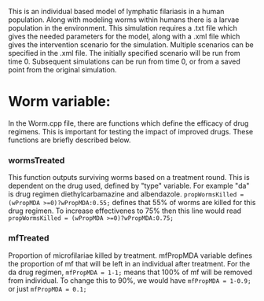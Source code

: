 This is an individual based model of lymphatic filariasis in a human population. Along with modeling worms within humans there is a larvae population in the environment. This simulation requires a .txt file which gives the needed parameters for the model, along with a .xml file which gives the intervention scenario for the simulation. Multiple scenarios can be specified in the .xml file. The initially specified scenario will be run from time 0. Subsequent simulations can be run from time 0, or from a saved point from the original simulation.


# Worm variable:
In the Worm.cpp file, there are functions which define the efficacy of drug regimens. This is important for testing the impact of improved drugs. These functions are briefly described below.

### wormsTreated
This function outputs surviving worms based on a treatment round. This is dependent on the drug used, defined by "type" variable. For example "da" is drug regimen diethylcarbamazine and albendazole. ``` propWormsKilled = (wPropMDA >=0)?wPropMDA:0.55; ``` defines that 55% of worms are killed for this drug regimen. To increase effectivenes to 75% then this line would read ``` propWormsKilled = (wPropMDA >=0)?wPropMDA:0.75; ```
### mfTreated
Proportion of microfilariae killed by treatment. mfPropMDA variable defines the proportion of mf that will be left in an individual after treatment. For the da drug regimen, ```mfPropMDA = 1-1;``` means that 100% of mf will be removed from individual. To change this to 90%, we would have ```mfPropMDA = 1-0.9;``` or just ```mfPropMDA = 0.1;```  

